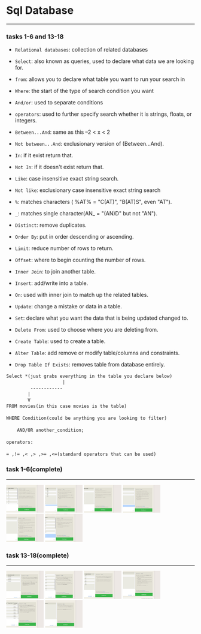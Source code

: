 # Sql Database
<hr>

### tasks 1-6 and 13-18
  - `Relational databases`: collection of related databases
  - `Select`: also known as queries, used to declare what data we are looking for.
  - `from`: allows you to declare what table you want to run your search in 
  - `Where`: the start of the type of search condition you want
  - `And/or`: used to separate conditions
  - `operators`: used to further specify search whether it is strings, floats, or integers.

  - `Between...And`: same as this –2 < x < 2
  - `Not between...And`: exclusionary version of (Between...And).
  - `In`: if it exist return that.
  - `Not In`: if it doesn't exist return that.
  - `Like`: case insensitive exact string search.
  - `Not like`: exclusionary case insensitive exact string search
  - `%`: matches characters ( %AT% = "C(AT)", "B(AT)S", even "AT").
  - `_`: matches single character(AN_ = "(AN)D" but not "AN").
  - `Distinct`: remove duplicates.
  - `Order By`: put in order descending or ascending.
  - `Limit`: reduce number of rows to return.
  - `Offset`: where to begin counting the number of rows.
  - `Inner Join`: to join another table.
  - `Insert`: add/write into a table.
  - `On`: used with inner join to match up the related tables.
  - `Update`: change a mistake or data in a table.
  - `Set`: declare what you want the data that is being updated changed to.
  - `Delete From`: used to choose where you are deleting from.
  - `Create Table`: used to create a table.
  - `Alter Table`: add remove or modify table/columns and constraints. 
  - `Drop Table If Exists`: removes table from database entirely.
  ```
  Select *(just grabs everything in the table you declare below) 
                       |
           ------------
          |
          V
  FROM movies(in this case movies is the table)

  WHERE Condition(could be anything you are looking to filter)

      AND/OR another_condition;

  operators:

  = ,!= ,< ,> ,>= ,<=(standard operators that can be used)

  ```
 ### task 1-6(complete)
 <hr>



  <img src="/assets/task 1.jpg"  alt="tasks" width="100">
  <img src="/assets/task 2.jpg" alt="tasks" width="100">
  <img src="/assets/task 3.jpg" alt="tasks" width="100">
  <img src="/assets/task 4.jpg" alt="tasks" width="100">
  <img src="/assets/review 1.jpg" alt="tasks" width="100">
  <img src="/assets/task 6.jpg" alt="tasks" width="100">


  ### task 13-18(complete)
 <hr>

  <img src="/assets/task 13.jpg"  width="100">
  <img src="/assets/task 14.jpg" alt="tasks" width="100">
  <img src="/assets/task 15.jpg" alt="tasks" width="100">
  <img src="/assets/task 16.jpg" alt="tasks" width="100">
  <img src="/assets/task 17.jpg" alt="tasks" width="100">
  <img src="/assets/task 18.jpg" alt="tasks" width="100">




  


